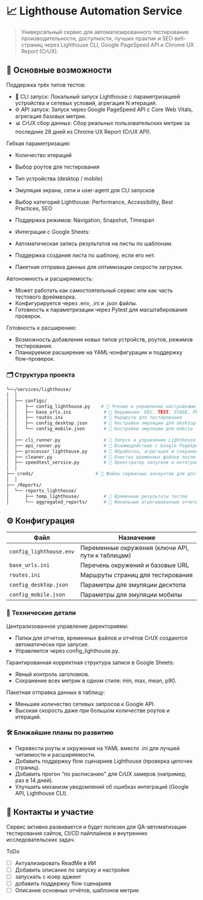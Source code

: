 
# 📈 Lighthouse Automation Service
> Универсальный сервис для автоматизированного тестирования производительности, доступности, лучших практик и SEO веб-страниц через Lighthouse CLI, Google PageSpeed API и Chrome UX Report (CrUX).

## 📌 Основные возможности
Поддержка трёх типов тестов:
- 🚀 CLI запуск: Локальный запуск Lighthouse с параметризацией устройства и сетевых условий, агрегация N итераций.
- 🌐 API запуск: Запуск через Google PageSpeed API с Core Web Vitals, агрегация базовых метрик.
- 📊 CrUX сбор данных: Сбор реальных пользовательских метрик за последние 28 дней из Chrome UX Report (CrUX API).

Гибкая параметризация:
- Количество итераций
- Выбор роутов для тестирования
- Тип устройства (desktop / mobile)
- Эмуляция экрана, сети и user-agent для CLI запусков
- Выбор категорий Lighthouse: Performance, Accessibility, Best Practices, SEO
- Поддержка режимов: Navigation, Snapshot, Timespan

- Интеграция с Google Sheets:
- Автоматическая запись результатов на листы по шаблонам.
- Поддержка создания листа по шаблону, если его нет.
- Пакетная отправка данных для оптимизации скорости загрузки.

Автономность и расширяемость:
- Может работать как самостоятельный сервис или как часть тестового фреймворка.
- Конфигурируется через .env, .ini и .json файлы.
- Готовность к параметризации через Pytest для масштабирования проверок.

Готовность к расширению:
- Возможность добавления новых типов устройств, роутов, режимов тестирования.
- Планируемое расширение на YAML-конфигурации и поддержку flow-проверок.

### 🗂️ Структура проекта
```bash
└──/services/lighthouse/
│  │
│  ├── configs/
│  │   ├── config_lighthouse.py    # 📌 Чтение и управление настройками
│  │   ├── base_urls.ini            # 📌 Окружения: DEV, TEST, STAGE, PROD
│  │   ├── routes.ini               # 📌 Маршруты для тестирования
│  │   ├── config_desktop.json      # 📌 Настройки эмуляции для desktop
│  │   └── config_mobile.json       # 📌 Настройки эмуляции для mobile
│  │
│  ├── cli_runner.py                # 📌 Запуск и управление Lighthouse CLI
│  ├── api_runner.py                # 📌 Взаимодействие с Google PageSpeed API
│  ├── processor_lighthouse.py      # 📌 Обработка, агрегация и сохранение результатов
│  ├── cleaner.py                   # 📌 Очистка временных файлов после тестов
│  ├── speedtest_service.py         # 📌 Оркестратор запусков и интеграций
│  │
├── creds/                       # 📌 Файлы сервисных аккаунтов для доступа к Google API
│  │
├── /Reports/
│  └── reports_lighthouse/
│      ├── temp_lighthouse/         # 📂 Временные результаты тестов
│      └── aggregated_reports/      # 📂 Финальные агрегированные отчеты
```
    
## ⚙️ Конфигурация
| Файл                    | Назначение                                        |
| ----------------------- | ------------------------------------------------- |
| `config_lighthouse.env` | Переменные окружения (ключи API, пути к таблицам) |
| `base_urls.ini`         | Перечень окружений и базовые URL                  |
| `routes.ini`            | Маршруты страниц для тестирования                 |
| `config_desktop.json`   | Параметры для эмуляции десктопа                   |
| `config_mobile.json`    | Параметры для эмуляции мобилы                     |


### 🧩 Технические детали
Централизованное управление директориями:
- Папки для отчетов, временных файлов и отчётов CrUX создаются автоматически при запуске.
- Управляется через config_lighthouse.py.

Гарантированная корректная структура записи в Google Sheets:
- Явный контроль заголовков.
- Сохранение всех метрик в одном стиле: min, max, mean, p90.

Пакетная отправка данных в таблицу:
- Меньшее количество сетевых запросов к Google API.
- Высокая скорость даже при большом количестве роутов и итераций.


### 🛠️ Ближайшие планы по развитию
- Перевести роуты и окружения на YAML вместо .ini для лучшей читаемости и расширяемости.
- Добавить поддержку flow сценариев Lighthouse (проверка цепочек страниц).
- Добавить прогон "по расписанию" для CrUX замеров (например, раз в 14 дней).
- Улучшить механизм уведомлений об ошибках интеграций (Google API, Lighthouse CLI).


## 📣 Контакты и участие
Сервис активно развивается и будет полезен для QA-автоматизации тестирования сайтов, CI/CD пайплайнов и внутренних исследовательских задач.

ToDo 
- [ ] Актуализировать ReadMe в ИИ
- [ ] Добавить описание по запуску и настройке
- [ ] запускать с юзер аджент
- [ ] добавить поддержку flow сценариев
- [ ] Описание основных отчётов, шаблонов метрик